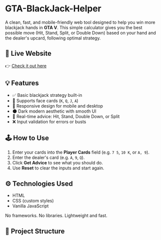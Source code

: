 # GTA-BlackJack-Helper

A clean, fast, and mobile-friendly web tool designed to help you win more blackjack hands in **GTA V**. This simple calculator gives you the best possible move (Hit, Stand, Split, or Double Down) based on your hand and the dealer's upcard, following optimal strategy.

## 🔗 Live Website

👉 [Check it out here](https://crixppp.github.io/GTA-BlackJack-Helper/)

## 💡 Features

- ✅ Basic blackjack strategy built-in
- 🎴 Supports face cards (`K`, `Q`, `J`, `A`)
- 📲 Responsive design for mobile and desktop
- 🌑 Dark modern aesthetic with smooth UI
- 🧠 Real-time advice: Hit, Stand, Double Down, or Split
- ❌ Input validation for errors or busts

## 🕹 How to Use

1. Enter your cards into the **Player Cards** field (e.g. `7 5`, `10 K`, or `A, 9`).
2. Enter the dealer's card (e.g. `A`, `9`, `Q`).
3. Click **Get Advice** to see what you should do.
4. Use **Reset** to clear the inputs and start again.

## ⚙️ Technologies Used

- HTML
- CSS (custom styles)
- Vanilla JavaScript

No frameworks. No libraries. Lightweight and fast.

## 📁 Project Structure


